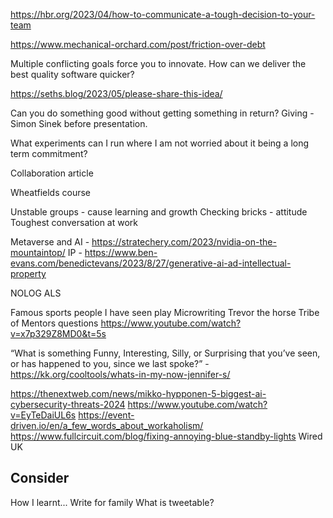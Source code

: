 
https://hbr.org/2023/04/how-to-communicate-a-tough-decision-to-your-team

https://www.mechanical-orchard.com/post/friction-over-debt



Multiple conflicting goals force you to innovate. How can we deliver the best quality software quicker?

https://seths.blog/2023/05/please-share-this-idea/

Can you do something good without getting something in return? Giving - Simon Sinek before presentation.

What experiments can I run where I am not worried about it being a long term commitment?

Collaboration article

Wheatfields course

Unstable groups - cause learning and growth
Checking bricks - attitude
Toughest conversation at work

Metaverse and AI - https://stratechery.com/2023/nvidia-on-the-mountaintop/
IP - https://www.ben-evans.com/benedictevans/2023/8/27/generative-ai-ad-intellectual-property


NOLOG
ALS

Famous sports people I have seen play
Microwriting
Trevor the horse
Tribe of Mentors questions
https://www.youtube.com/watch?v=x7p329Z8MD0&t=5s

“What is something Funny, Interesting, Silly, or Surprising that you’ve seen, or has happened to you, since we last spoke?” - https://kk.org/cooltools/whats-in-my-now-jennifer-s/

https://thenextweb.com/news/mikko-hypponen-5-biggest-ai-cybersecurity-threats-2024
https://www.youtube.com/watch?v=EyTeDaiUL6s
https://event-driven.io/en/a_few_words_about_workaholism/
https://www.fullcircuit.com/blog/fixing-annoying-blue-standby-lights
Wired UK

## Consider
How I learnt...
Write for family
What is tweetable?


